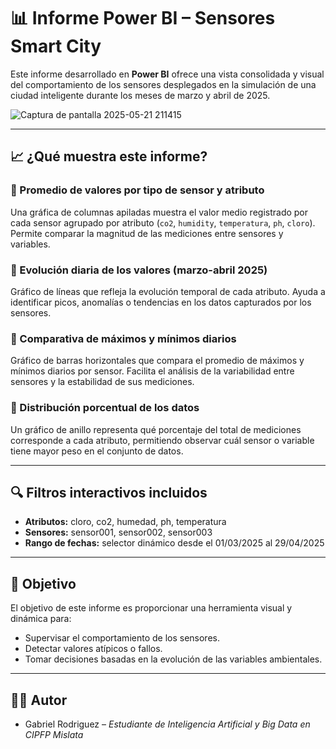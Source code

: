 # 📊 Informe Power BI – Sensores Smart City

Este informe desarrollado en **Power BI** ofrece una vista consolidada y visual del comportamiento de los sensores desplegados en la simulación de una ciudad inteligente durante los meses de marzo y abril de 2025.

![Captura de pantalla 2025-05-21 211415](https://github.com/user-attachments/assets/32870fe0-d92d-4b18-b803-37602ad2e305)


---

## 📈 ¿Qué muestra este informe?

### 🔹 Promedio de valores por tipo de sensor y atributo
Una gráfica de columnas apiladas muestra el valor medio registrado por cada sensor agrupado por atributo (`co2`, `humidity`, `temperatura`, `ph`, `cloro`). Permite comparar la magnitud de las mediciones entre sensores y variables.

### 🔹 Evolución diaria de los valores (marzo-abril 2025)
Gráfico de líneas que refleja la evolución temporal de cada atributo. Ayuda a identificar picos, anomalías o tendencias en los datos capturados por los sensores.

### 🔹 Comparativa de máximos y mínimos diarios
Gráfico de barras horizontales que compara el promedio de máximos y mínimos diarios por sensor. Facilita el análisis de la variabilidad entre sensores y la estabilidad de sus mediciones.

### 🔹 Distribución porcentual de los datos
Un gráfico de anillo representa qué porcentaje del total de mediciones corresponde a cada atributo, permitiendo observar cuál sensor o variable tiene mayor peso en el conjunto de datos.

---

## 🔍 Filtros interactivos incluidos

- **Atributos:** cloro, co2, humedad, ph, temperatura  
- **Sensores:** sensor001, sensor002, sensor003  
- **Rango de fechas:** selector dinámico desde el 01/03/2025 al 29/04/2025

---

## 🧠 Objetivo

El objetivo de este informe es proporcionar una herramienta visual y dinámica para:
- Supervisar el comportamiento de los sensores.
- Detectar valores atípicos o fallos.
- Tomar decisiones basadas en la evolución de las variables ambientales.

---

## 👨‍💻 Autor

- Gabriel Rodriguez – *Estudiante de Inteligencia Artificial y Big Data en CIPFP Mislata*
